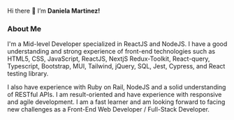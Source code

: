  Hi there 👋 I’m **Daniela Martinez!**
 ### About Me
I'm a Mid-level Developer specialized in ReactJS and NodeJS. I have a good understanding and strong experience of front-end technologies such as HTML5, CSS, JavaScript, ReactJS, NextjS Redux-Toolkit, React-query, Typescript, Bootstrap, MUI, Tailwind, jQuery, SQL, Jest, Cypress, and React testing library.

I also have experience with Ruby on Rail, NodeJS and a solid understanding of RESTful APIs. I am result-oriented and have experience with responsive and agile development. I am a fast learner and am looking forward to facing new challenges as a Front-End Web Developer / Full-Stack Developer.
 
<!---
danimar95/danimar95 is a ✨ special ✨ repository because its `README.md` (this file) appears on your GitHub profile.
You can click the Preview link to take a look at your changes.
--->
